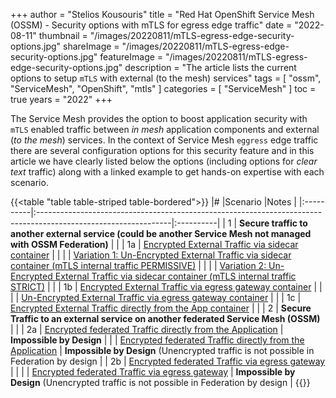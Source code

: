 +++
author = "Stelios Kousouris"
title = "Red Hat OpenShift Service Mesh (OSSM) - Security options with mTLS for egress edge traffic"
date = "2022-08-11"
thumbnail = "/images/20220811/mTLS-egress-edge-security-options.jpg"
shareImage = "/images/20220811/mTLS-egress-edge-security-options.jpg"
featureImage = "/images/20220811/mTLS-egress-edge-security-options.jpg"
description = "The article lists the current options to setup `mTLS` with external (to the mesh) services"
tags = [
    "ossm",
    "ServiceMesh",
    "OpenShift",
    "mtls"
]
categories = [
    "ServiceMesh"
]
toc = true
years = "2022"
+++

The Service Mesh provides the option to boost application security with `mTLS` enabled traffic between _in mesh_ application components and external (_to the mesh_) services. In the context of Service Mesh `eggress` edge traffic there are several configuration options for this security feature and in this article we have clearly listed below the options (including options for _clear text_ traffic) along with a linked example to get hands-on expertise with each scenario.

{{<table "table table-striped table-bordered">}}
|#          |Scenario                                                                                                        |Notes     |
|:----------|:---------------------------------------------------------------------------------------------------------------|:----------|
| 1         | **Secure traffic to another external service (could be another Service Mesh not managed with OSSM Federation)**    |           |
| 1a        | [Encrypted External Traffic via sidecar container](https://github.com/skoussou/servicemesh-playground/tree/main/Scenario-MTLS-3-SM-Service-To-External-MTLS-Handling#option1aencrypted)  |           |
|           | [Variation 1: Un-Encrypted External Traffic via sidecar container (mTLS internal traffic PERMISSIVE)](https://github.com/skoussou/servicemesh-playground/tree/main/Scenario-MTLS-3-SM-Service-To-External-MTLS-Handling#option1aunencryptedpermissive)  |          |
|           | [Variation 2: Un-Encrypted External Traffic via sidecar container (mTLS internal traffic STRICT)](https://github.com/skoussou/servicemesh-playground/tree/main/Scenario-MTLS-3-SM-Service-To-External-MTLS-Handling#option1aunencryptedstrict)  |          |
| 1b        | [Encrypted External Traffic via egress gateway container](https://github.com/skoussou/servicemesh-playground/tree/main/Scenario-MTLS-3-SM-Service-To-External-MTLS-Handling#option1bencrypted)  |          |
|           | [Un-Encrypted External Traffic via egress gateway container](https://github.com/skoussou/servicemesh-playground/tree/main/Scenario-MTLS-3-SM-Service-To-External-MTLS-Handling#:~:text=Un%2DEncrypted%20External%20Traffic%20via%20egress%20gateway%20container)  |          |
| 1c        | [Encrypted External Traffic directly from the App container](https://github.com/skoussou/servicemesh-playground/tree/main/Scenario-MTLS-3-SM-Service-To-External-MTLS-Handling#option1aencryptedfromapp)  |          |
| 2         | **Secure Traffic to an external service on another federated Service Mesh (OSSM)**  |          |
| 2a        | [Encrypted federated Traffic directly from the Application](https://github.com/skoussou/servicemesh-playground/tree/main/Scenario-MTLS-3-SM-Service-To-External-MTLS-Handling#option2adirectenctrypted)  | **Impossible by Design** |
|           | [Encrypted federated Traffic directly from the Application](https://github.com/skoussou/servicemesh-playground/tree/main/Scenario-MTLS-3-SM-Service-To-External-MTLS-Handling#option2adirectunenctrypted)  | **Impossible by Design** (Unencrypted traffic is not possible in Federation by design |
| 2b        | [Encrypted federated Traffic via egress gateway](https://github.com/skoussou/servicemesh-playground/tree/main/Scenario-MTLS-3-SM-Service-To-External-MTLS-Handling#:~:text=2b-,Encrypted%20federated%20Traffic%20via%20egress%20gateway,-Ready)  |          |
|           | [Encrypted federated Traffic via egress gateway](https://github.com/skoussou/servicemesh-playground/tree/main/Scenario-MTLS-3-SM-Service-To-External-MTLS-Handling#option2begressunenctrypted)  | **Impossible by Design** (Unencrypted traffic is not possible in Federation by design |
{{</table>}}


